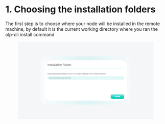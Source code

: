 # 1. Choosing the installation folders

The first step is to choose where your node will be installed in the remote machine, by default it is the current working directory where you ran the olp-cli install command

<figure><img src="../.gitbook/assets/image (2).png" alt=""><figcaption></figcaption></figure>
